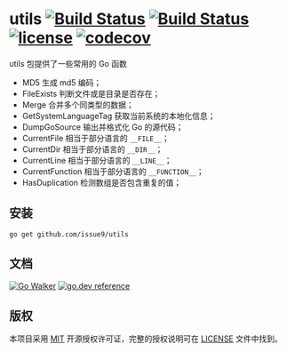 utils
[![Build Status](https://img.shields.io/endpoint.svg?url=https%3A%2F%2Factions-badge.atrox.dev%2Fissue9%2Futils%2Fbadge%3Fref%3Dmaster&style=flat)](https://actions-badge.atrox.dev/issue9/utils/goto?ref=master)
[![Build Status](https://travis-ci.org/issue9/utils.svg?branch=master)](https://travis-ci.org/issue9/utils)
[![license](https://img.shields.io/badge/license-MIT-brightgreen.svg?style=flat)](https://opensource.org/licenses/MIT)
[![codecov](https://codecov.io/gh/issue9/utils/branch/master/graph/badge.svg)](https://codecov.io/gh/issue9/utils)
======

utils 包提供了一些常用的 Go 函数

- MD5 生成 md5 编码；
- FileExists 判断文件或是目录是否存在；
- Merge 合并多个同类型的数据；
- GetSystemLanguageTag 获取当前系统的本地化信息；
- DumpGoSource 输出并格式化 Go 的源代码；
- CurrentFile 相当于部分语言的 `__FILE__`；
- CurrentDir 相当于部分语言的 `__DIR__`；
- CurrentLine 相当于部分语言的 `__LINE__`；
- CurrentFunction 相当于部分语言的 `__FUNCTION__`；
- HasDuplication 检测数组是否包含重复的值；

安装
----

```shell
go get github.com/issue9/utils
```

文档
----

[![Go Walker](http://gowalker.org/api/v1/badge)](http://gowalker.org/github.com/issue9/utils)
[![go.dev reference](https://img.shields.io/badge/go.dev-reference-007d9c?logo=go&logoColor=white&style=flat-square)](https://pkg.go.dev/github.com/issue9/utils)

版权
----

本项目采用 [MIT](http://opensource.org/licenses/MIT) 开源授权许可证，完整的授权说明可在 [LICENSE](LICENSE) 文件中找到。
